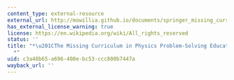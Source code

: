 ```yaml
---
content_type: external-resource
external_url: http://mowillia.github.io/documents/springer_missing_curriculum.pdf
has_external_license_warning: true
license: https://en.wikipedia.org/wiki/All_rights_reserved
status: ''
title: "*\u201CThe Missing Curriculum in Physics Problem-Solving Education* (PDF)*\u201D\
  *"
uid: c3a48b65-a696-400e-bc53-ccc800b7447a
wayback_url: ''
---
```

